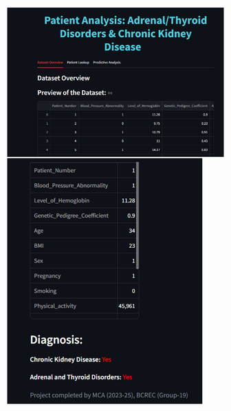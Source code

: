 ![Image Description](https://github.com/rnccsstudent/BP_Disease_Detection/blob/aa77db957dfe481ece09f08d62c70c57e732aa34/Screenshot%202025-01-27%20164018.png)
![Image Description](https://github.com/rnccsstudent/BP_Disease_Detection/blob/9be8d0672151a2581a569f002ffed0d5550cecde/Screenshot%202025-01-27%20164100.png)
